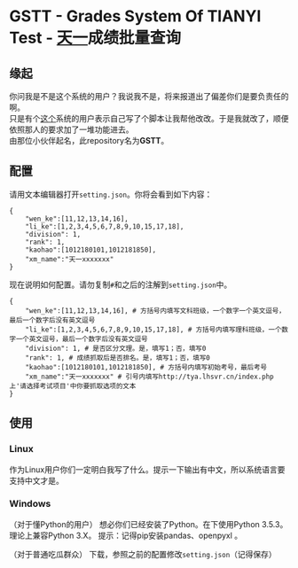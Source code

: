 # GSTT - Grades System Of TIANYI Test - [天一](http://tya.lhsvr.cn/index.php)成绩批量查询

## 缘起
你问我是不是这个系统的用户？我说我不是，将来报道出了偏差你们是要负责任的啊。  
只是有个[这个](http://tya.lhsvr.cn/index.php)系统的用户表示自己写了个脚本让我帮他改改。于是我就改了，顺便依照那人的要求加了一堆功能进去。  
由那位小伙伴起名，此repository名为**GSTT**。  

## 配置
请用文本编辑器打开`setting.json`。你将会看到如下内容：
```
{
    "wen_ke":[11,12,13,14,16],
    "li_ke":[1,2,3,4,5,6,7,8,9,10,15,17,18],
    "division": 1,
    "rank": 1,
    "kaohao":[1012180101,1012181850],
    "xm_name":"天一xxxxxxx"
}
```
现在说明如何配置。请勿复制`#`和之后的注解到`setting.json`中。
```
{
    "wen_ke":[11,12,13,14,16], # 方括号内填写文科班级，一个数字一个英文逗号，最后一个数字后没有英文逗号
    "li_ke":[1,2,3,4,5,6,7,8,9,10,15,17,18], # 方括号内填写理科班级，一个数字一个英文逗号，最后一个数字后没有英文逗号
    "division": 1, # 是否区分文理。是，填写1；否，填写0
    "rank": 1, # 成绩抓取后是否排名。是，填写1；否，填写0
    "kaohao":[1012180101,1012181850], # 方括号内填写初始考号，最后考号
    "xm_name":"天一xxxxxxx" # 引号内填写http://tya.lhsvr.cn/index.php 上'请选择考试项目'中你要抓取选项的文本
}
```

## 使用
### Linux
作为Linux用户你们一定明白我写了什么。提示一下输出有中文，所以系统语言要支持中文才是。

### Windows
（对于懂Python的用户）
想必你们已经安装了Python。在下使用Python 3.5.3。理论上兼容Python 3.X。
提示：记得pip安装pandas、openpyxl 。

（对于普通吃瓜群众）
下载，参照之前的配置修改`setting.json`（记得保存）
